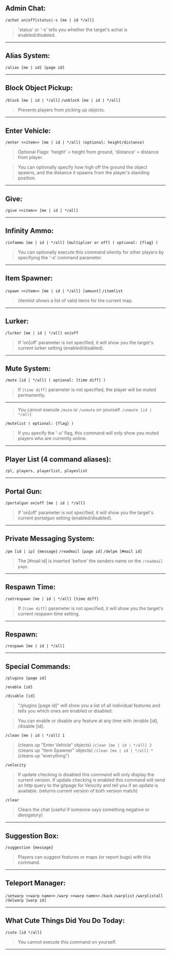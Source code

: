 ## Admin Chat:
`/achat on|off|status|-s [me | id */all]`
>  'status' or '-s' tells you whether the target's achat is enabled/disabled.
- - - -

## Alias System:
`/alias [me | id] [page id]`
- - - -

## Block Object Pickup:
`/block [me | id | */all]`
`/unblock [me | id | */all]`
> Prevents players from picking up objects.
- - - -

## Enter Vehicle:
`/enter <<item>> [me | id | */all] (optional: height/distance)`
>  Optional Flags: 'height' = height from ground, 'distance' = distance from player.


>  You can optionally specify how high off the ground the object spawns, and the distance it spawns from the player's standing position.
- - - -

## Give:
`/give <<item>> [me | id | */all]`
- - - -

## Infinity Ammo:
`/infammo [me | id | */all] [multiplier or off] ( optional: {flag} )`
>  You can optionally execute this command silently for other players by specifying the '-s' command parameter.
- - - -

## Item Spawner:
`/spawn <<item>> [me | id | */all] [amount]`
`/itemlist`
>  /itemlist shows a list of valid items for the current map.
- - - -

## Lurker:
`/lurker [me | id | */all] on|off`
>  If 'on|off' parameter is not specified, it will show you the target's current lurker setting (enabled/disabled).
- - - -

## Mute System:
`/mute [id | */all] ( optional: [time diff] )`
> If `[time diff]` parameter is not specified, the player will be muted permanently.
- - - -

> You cannot execute `/mute` or `/unmute` on yourself.
`/unmute [id | */all]`

`/mutelist ( optional: {flag} )`
> If you specify the '-o' flag, this command will only show you muted players who are currently online.
- - - -

## Player List (4 command aliases):
`/pl, players, playerlist, playeslist`
- - - -

## Portal Gun:
`/portalgun on|off [me | id | */all]`
> If 'on|off' parameter is not specified, it will show you the target's current portalgun setting (enabled/disabled).
- - - -

## Private Messaging System:
`/pm [id | ip] {message}`
`/readmail [page id]`
`/delpm [#mail id]`
> The [#mail id] is inserted 'before' the senders name on the `/readmail page`.
- - - -

## Respawn Time:
`/setrespawn [me | id | */all] [time diff]`
>  If `[time diff]` parameter is not specified, it will show you the target's current respawn time setting.
- - - -

## Respawn:
`/respawn [me | id | */all]`
- - - -

## Special Commands:
`/plugins [page id]`

`/enable [id]`

`/disable [id]`
> "/plugins [page id]" will show you a list of all individual features and tells you which ones are enabled or disabled.

> You can enable or disable any feature at any time with /enable [id], /disable [id].

`/clean [me | id | */all] 1`
> (cleans up "Enter Vehicle" objects)
`/clean [me | id | */all] 2`
> (cleans up "Item Spawner" objects)
`/clean [me | id | */all] *`
> (cleans up "everything")

`/velocity`
> If update checking is disabled this command will only display the current version.
> If update checking is enabled this command will send an http query to the gitpage for Velocity and tell you if an update is available. (returns current version of both version match)

`/clear`
> Clears the chat (useful if someone says something negative or derogatory)
- - - -

## Suggestion Box:
`/suggestion {message}`
>  Players can suggest features or maps (or report bugs) with this command.
- - - -

## Teleport Manager:
`/setwarp <<warp name>>`
`/warp <<warp name>>`
`/back`
`/warplist`
`/warplistall`
`/delwarp [warp id]`
- - - -

## What Cute Things Did You Do Today:
`/cute [id */all]`
>  You cannot execute this command on yourself.
- - - -
